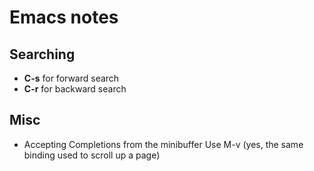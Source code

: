 # Emacs notes

## Searching
- **C-s** for forward search
- **C-r** for backward search

## Misc
-  Accepting Completions from the minibuffer
    Use M-v (yes, the same binding used to scroll up a page)
